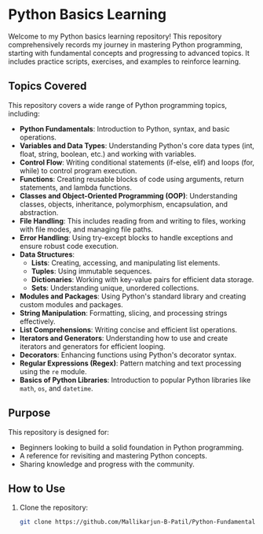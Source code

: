 # Python Basics Learning

Welcome to my Python basics learning repository! This repository comprehensively records my journey in mastering Python programming, starting with fundamental concepts and progressing to advanced topics. It includes practice scripts, exercises, and examples to reinforce learning.

## Topics Covered
This repository covers a wide range of Python programming topics, including:

- **Python Fundamentals**: Introduction to Python, syntax, and basic operations.
- **Variables and Data Types**: Understanding Python's core data types (int, float, string, boolean, etc.) and working with variables.
- **Control Flow**: Writing conditional statements (if-else, elif) and loops (for, while) to control program execution.
- **Functions**: Creating reusable blocks of code using arguments, return statements, and lambda functions.
- **Classes and Object-Oriented Programming (OOP)**: Understanding classes, objects, inheritance, polymorphism, encapsulation, and abstraction.
- **File Handling**: This includes reading from and writing to files, working with file modes, and managing file paths.
- **Error Handling**: Using try-except blocks to handle exceptions and ensure robust code execution.
- **Data Structures**: 
  - **Lists**: Creating, accessing, and manipulating list elements.
  - **Tuples**: Using immutable sequences.
  - **Dictionaries**: Working with key-value pairs for efficient data storage.
  - **Sets**: Understanding unique, unordered collections.
- **Modules and Packages**: Using Python's standard library and creating custom modules and packages.
- **String Manipulation**: Formatting, slicing, and processing strings effectively.
- **List Comprehensions**: Writing concise and efficient list operations.
- **Iterators and Generators**: Understanding how to use and create iterators and generators for efficient looping.
- **Decorators**: Enhancing functions using Python's decorator syntax.
- **Regular Expressions (Regex)**: Pattern matching and text processing using the `re` module.
- **Basics of Python Libraries**: Introduction to popular Python libraries like `math`, `os`, and `datetime`.

## Purpose
This repository is designed for:
- Beginners looking to build a solid foundation in Python programming.
- A reference for revisiting and mastering Python concepts.
- Sharing knowledge and progress with the community.

## How to Use
1. Clone the repository:
   ```bash
   git clone https://github.com/Mallikarjun-B-Patil/Python-Fundamentals-Learning.git
